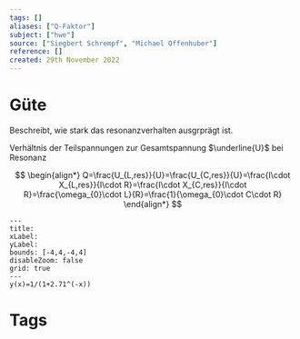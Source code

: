 ```yaml
---
tags: []
aliases: ["Q-Faktor"]
subject: ["hwe"]
source: ["Siegbert Schrempf", "Michael Offenhuber"]
reference: []
created: 29th November 2022
---
```


# Güte
Beschreibt, wie stark das resonanzverhalten ausgrprägt ist.

Verhältnis der Teilspannungen zur Gesamtspannung $\underline{U}$ bei Resonanz

$$
\begin{align*}
	Q=\frac{U_{L,res}}{U}=\frac{U_{C,res}}{U}=\frac{I\cdot X_{L,res}}{I\cdot R}=\frac{I\cdot X_{C,res}}{I\cdot R}=\frac{\omega_{0}\cdot L}{R}=\frac{1}{\omega_{0}\cdot C\cdot R}
\end{align*}
$$

```functionplot
---
title: 
xLabel: 
yLabel: 
bounds: [-4,4,-4,4]
disableZoom: false
grid: true
---
y(x)=1/(1+2.71^(-x))
```

# Tags